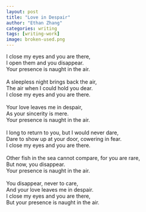 ```yaml
---
layout: post
title: "Love in Despair"
author: "Ethan Zhang"
categories: writing
tags: [writing-work]
image: broken-used.png
---
```


<html>
  <head>
  <p>I close my eyes and you are there,<br>
  I open them and you disappear.<br>
  Your presence is naught in the air.<br>
  <br>
  A sleepless night brings back the air,<br>
The air when I could hold you dear.<br>
I close my eyes and you are there.<br>
<br>
Your love leaves me in despair,<br>
As your sincerity is mere.<br>
Your presence is naught in the air.<br>
<br>
I long to return to you, but I would never dare,<br>
Dare to show up at your door, cowering in fear.<br>
I close my eyes and you are there.<br>
<br>
Other fish in the sea cannot compare, for you are rare,<br>
But now, you disappear.<br>
Your presence is naught in the air.<br>
<br>
You disappear, never to care,<br>
And your love leaves me in despair.<br>
I close my eyes and you are there,<br>
But your presence is naught in the air.<Br>


</p>
  <br>